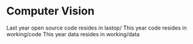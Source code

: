 # Computer Vision

Last year open source code resides in lastop/
This year code resides in working/code
This year data resides in working/data